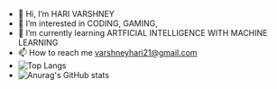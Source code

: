 - 👋 Hi, I’m HARI VARSHNEY
- 👀 I’m interested in CODING, GAMING, 
- 🌱 I’m currently learning ARTFICIAL INTELLIGENCE WITH MACHINE LEARNING
- 📫 How to reach me varshneyhari21@gmail.com
- ![Top Langs](https://github-readme-stats.vercel.app/api/top-langs/?username=harivarshney&hide_progress=true)
- ![Anurag's GitHub stats](https://github-readme-stats.vercel.app/api?username=harivarshney&show_icons=true&theme=radical)
  
<!---
harivarshney/harivarshney is a ✨ special ✨ repository because its `README.md` (this file) appears on your GitHub profile.
You can click the Preview link to take a look at your changes.
--->

